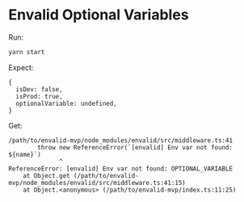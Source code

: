 # Envalid Optional Variables

Run:

```sh
yarn start
```

Expect:

```
{
  isDev: false,
  isProd: true,
  optionalVariable: undefined,
}
```

Get:

```
/path/to/envalid-mvp/node_modules/envalid/src/middleware.ts:41
        throw new ReferenceError(`[envalid] Env var not found: ${name}`)
              ^
ReferenceError: [envalid] Env var not found: OPTIONAL_VARIABLE
    at Object.get (/path/to/envalid-mvp/node_modules/envalid/src/middleware.ts:41:15)
    at Object.<anonymous> (/path/to/envalid-mvp/index.ts:11:25)
```
